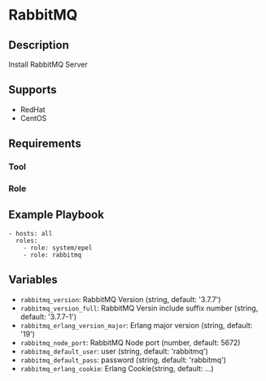 # RabbitMQ

## Description

Install RabbitMQ Server

## Supports

* RedHat
* CentOS

## Requirements

### Tool

### Role

## Example Playbook

    - hosts: all
      roles:
        - role: system/epel
        - role: rabbitmq

## Variables

* ``rabbitmq_version``: RabbitMQ Version (string, default: '3.7.7')
* ``rabbitmq_version_full``: RabbitMQ Versin include suffix number (string, default: '3.7.7-1')
* ``rabbitmq_erlang_version_major``: Erlang major version (string, default: '19')
* ``rabbitmq_node_port``: RabbitMQ Node port (number, default: 5672)
* ``rabbitmq_default_user``: user (string, default: 'rabbitmq')
* ``rabbitmq_default_pass``: password (string, default: 'rabbitmq')
* ``rabbitmq_erlang_cookie``: Erlang Cookie(string, default: ...)

